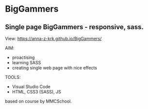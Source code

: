 # BigGammers
## Single page BigGammers - responsive, sass.
View: https://anna-z-krk.github.io/BigGammers/

AIM:
- proactising
- learning SASS
- creating single web page with nice effects

TOOLS:
- Visual Studio Code
- HTML, CSS3 (SASS), JS


 based on course by MMCSchool.
